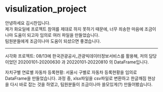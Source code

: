 # visulization_project


안녕하세요 김시찬입니다. <br>
제가 화요일에 프로젝트 참여를 제대로 하지 못하기 때문에, 너무 죄송한 마음에 조금이나마 도움이 되고자 임의로 여러 파일을 만들었습니다.<br>
팀원분들에게 조금이나마 도움이 되셨으면 좋겠습니다.

<hr>

시각화 프로젝트: 08/13에 한국관광공사_관광빅데이터정보서비스를 활용해, 저의 담당이었던 20200101-20200630 과 20220101-20220810 의 DataFrame입니다.<br>

자치구별 연료별 자동차 등록현황: 서울시 구별로 자동차 등록현황을 임의로 DataFrame을 만들었습니다. 과정 중, xlsx파일을 csv파일로 변환하고 한글깨짐 현상을 다시 바로 잡는 것을 하였고, 팀원분들이 조금이나마 쓸모있게(?) 만들어봤습니다.


